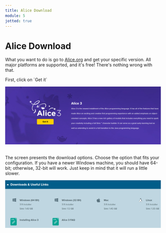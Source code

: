 ```yaml
---
title: Alice Download
module: 5
jotted: true
---
```


# Alice Download

What you want to do is go to [Alice.org](http://www.alice.org) and get your specific version. All major platforms are supported, and it's free!  There's nothing wrong with that. 

<p>
First, click on `Get it`
<br>

![Get it](../imgs/get.png "Get it")

<br>
The screen presents the download options.  Choose the option that fits your configuration. If you have a newer Windows machine, you should have 64-bit; otherwise, 32-bit will work. Just keep in mind that it will run a little slower.
<br>

![Downloads](../imgs/downloads.png "Downloads")



<!-- create video here -->

